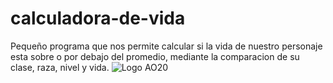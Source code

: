 # calculadora-de-vida
Pequeño programa que nos permite calcular si la vida de nuestro personaje esta sobre o por debajo del promedio, mediante la comparacion de su clase, raza, nivel y vida.
![Logo AO20](https://www.argentum20.com/wp-content/themes/ao20theme_2022/images/ao20_logo.png)
